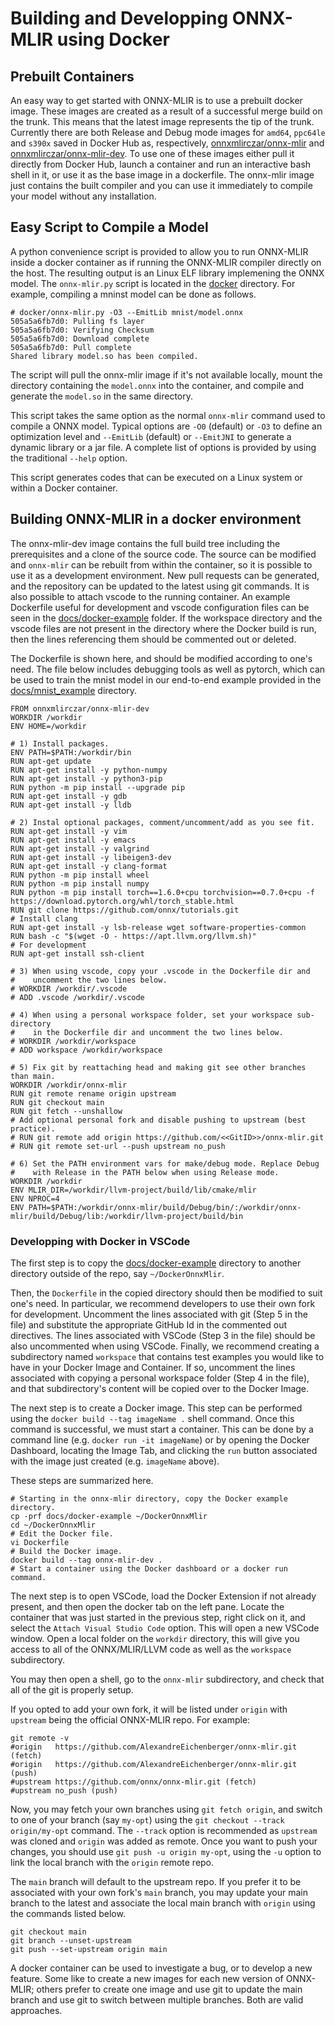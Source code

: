 <!--- SPDX-License-Identifier: Apache-2.0 -->

# Building and Developping ONNX-MLIR using Docker

## Prebuilt Containers

An easy way to get started with ONNX-MLIR is to use a prebuilt docker image.
These images are created as a result of a successful merge build on the trunk.
This means that the latest image represents the tip of the trunk.
Currently there are both Release and Debug mode images for `amd64`, `ppc64le` and `s390x` saved in Docker Hub as, respectively, [onnxmlirczar/onnx-mlir](https://hub.docker.com/r/onnxmlirczar/onnx-mlir) and [onnxmlirczar/onnx-mlir-dev](https://hub.docker.com/r/onnxmlirczar/onnx-mlir-dev).
To use one of these images either pull it directly from Docker Hub, launch a container and run an interactive bash shell in it, or use it as the base image in a dockerfile. 
The onnx-mlir image just contains the built compiler and you can use it immediately to compile your model without any installation. 

## Easy Script to Compile a Model

A python convenience script is provided to allow you to run ONNX-MLIR inside a docker container as if running the ONNX-MLIR compiler directly on the host.
The resulting output is an Linux ELF library implemening the ONNX model.
The `onnx-mlir.py` script is located in the [docker](../docker) directory. For example, compiling a mninst model can be done as follows.
```
# docker/onnx-mlir.py -O3 --EmitLib mnist/model.onnx
505a5a6fb7d0: Pulling fs layer
505a5a6fb7d0: Verifying Checksum
505a5a6fb7d0: Download complete
505a5a6fb7d0: Pull complete
Shared library model.so has been compiled.
```

The script will pull the onnx-mlir image if it's not available locally, mount the directory containing the `model.onnx` into the container, and compile and generate the `model.so` in the same directory.

This script takes the same option as the normal  `onnx-mlir` command used to compile a ONNX model. Typical options are `-O0` (default) or `-O3` to define an optimization level and `--EmitLib` (default) or `--EmitJNI` to generate a dynamic library or a jar file.
A complete list of options is provided by using the traditional `--help` option.

This script generates codes that can be executed on a Linux system or within a Docker container.

## Building ONNX-MLIR in a docker environment

The onnx-mlir-dev image contains the full build tree including the prerequisites and a clone of the source code.
The source can be modified and `onnx-mlir` can be rebuilt from within the container, so it is possible to use it as a development environment.
New pull requests can be generated, and the repository can be updated to the latest using git commands.
It is also possible to attach vscode to the running container.
An example Dockerfile useful for development and vscode configuration files can be seen in the [docs/docker-example](docker-example) folder.
If the workspace directory and the vscode files are not present in the directory where the Docker build is run, then the lines referencing them should be commented out or deleted.

The Dockerfile is shown here, and should be modified according to one's need. The file below includes debugging tools as well as pytorch, which can be used to train the mnist model in our end-to-end example provided in the [docs/mnist_example](mnist_example) directory.

[same-as-file]: <> (docs/docker-example/Dockerfile)
```
FROM onnxmlirczar/onnx-mlir-dev
WORKDIR /workdir
ENV HOME=/workdir

# 1) Install packages.
ENV PATH=$PATH:/workdir/bin
RUN apt-get update
RUN apt-get install -y python-numpy
RUN apt-get install -y python3-pip
RUN python -m pip install --upgrade pip
RUN apt-get install -y gdb
RUN apt-get install -y lldb

# 2) Instal optional packages, comment/uncomment/add as you see fit.
RUN apt-get install -y vim
RUN apt-get install -y emacs
RUN apt-get install -y valgrind
RUN apt-get install -y libeigen3-dev
RUN apt-get install -y clang-format
RUN python -m pip install wheel
RUN python -m pip install numpy
RUN python -m pip install torch==1.6.0+cpu torchvision==0.7.0+cpu -f https://download.pytorch.org/whl/torch_stable.html
RUN git clone https://github.com/onnx/tutorials.git
# Install clang
RUN apt-get install -y lsb-release wget software-properties-common
RUN bash -c "$(wget -O - https://apt.llvm.org/llvm.sh)"
# For development
RUN apt-get install ssh-client

# 3) When using vscode, copy your .vscode in the Dockerfile dir and
#    uncomment the two lines below.
# WORKDIR /workdir/.vscode
# ADD .vscode /workdir/.vscode

# 4) When using a personal workspace folder, set your workspace sub-directory
#    in the Dockerfile dir and uncomment the two lines below.
# WORKDIR /workdir/workspace
# ADD workspace /workdir/workspace

# 5) Fix git by reattaching head and making git see other branches than main.
WORKDIR /workdir/onnx-mlir
RUN git remote rename origin upstream
RUN git checkout main
RUN git fetch --unshallow
# Add optional personal fork and disable pushing to upstream (best practice).
# RUN git remote add origin https://github.com/<<GitID>>/onnx-mlir.git
# RUN git remote set-url --push upstream no_push

# 6) Set the PATH environment vars for make/debug mode. Replace Debug
#    with Release in the PATH below when using Release mode.
WORKDIR /workdir
ENV MLIR_DIR=/workdir/llvm-project/build/lib/cmake/mlir
ENV NPROC=4
ENV PATH=$PATH:/workdir/onnx-mlir/build/Debug/bin/:/workdir/onnx-mlir/build/Debug/lib:/workdir/llvm-project/build/bin
```

### Developping with Docker in VSCode

The first step is to copy the [docs/docker-example](docker-example) directory to another directory outside of the repo, say `~/DockerOnnxMlir`. 

Then, the `Dockerfile` in the copied directory should then be modified to suit one's need. In particular, we recommend developers to use their own fork for development. Uncomment the lines associated with git (Step 5 in the file) and substitute the appropriate GitHub Id in the commented out directives. 
The lines associated with VSCode (Step 3 in the file) should be also uncommented when using VSCode. 
Finally, we recommend creating a subdirectory named `workspace` that contains test examples you would like to have in your Docker Image and Container. 
If so, uncomment the lines associated with copying a personal workspace folder (Step 4 in the file), and that subdirectory's content will be copied over to the Docker Image.

The next step is to create a Docker image. This step can be performed using the `docker build --tag imageName .` shell command. Once this command is successful, we must start a container. This can be done by a command line (e.g. `docker run -it imageName`) or by opening the Docker Dashboard, locating the Image Tab, and clicking the `run` button associated with the image just created (e.g. `imageName` above).

These steps are summarized here.
``` shell
# Starting in the onnx-mlir directory, copy the Docker example directory.
cp -prf docs/docker-example ~/DockerOnnxMlir
cd ~/DockerOnnxMlir
# Edit the Docker file.
vi Dockerfile
# Build the Docker image.
docker build --tag onnx-mlir-dev .
# Start a container using the Docker dashboard or a docker run command.
```

The next step is to open VSCode, load the Docker Extension if not already present, and then open the docker tab on the left pane. Locate the container that was just started in the previous step, right click on it, and select the `Attach Visual Studio Code` option.
This will open a new VSCode window. Open a local folder on the `workdir` directory, this will give you access to all of the ONNX/MLIR/LLVM code as well as the `workspace` subdirectory.

You may then open a shell, go to the `onnx-mlir` subdirectory, and check that all of the git is properly setup.

If you opted to add your own fork, it will be listed under `origin` with `upstream` being the official ONNX-MLIR repo. For example:
``` shell
git remote -v
#origin   https://github.com/AlexandreEichenberger/onnx-mlir.git (fetch)
#origin   https://github.com/AlexandreEichenberger/onnx-mlir.git (push)
#upstream https://github.com/onnx/onnx-mlir.git (fetch)
#upstream no_push (push)
```

Now, you may fetch your own branches using `git fetch origin`, and switch to one of your branch (say `my-opt`) using the `git checkout --track origin/my-opt` command. The `--track` option is recommended as `upstream` was cloned and `origin` was added as remote. Once you want to push your changes, you should use `git push -u origin my-opt`, using the `-u` option to link the local branch with the `origin` remote repo.

The `main` branch will default to the upstream repo. If you prefer it to be associated with your own fork's `main` branch, you may update your main branch to the latest and associate the local main branch with `origin` using the commands listed below.
``` shell
git checkout main
git branch --unset-upstream
git push --set-upstream origin main
```

A docker container can be used to investigate a bug, or to develop a new feature. Some like to create a new images for each new version of ONNX-MLIR; others prefer to create one image and use git to update the main branch and use git to switch between multiple branches. Both are valid approaches.

